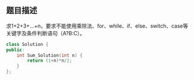 ## 题目描述
求1+2+3+...+n，要求不能使用乘除法、for、while、if、else、switch、case等关键字及条件判断语句（A?B:C）。

```C++
class Solution {
public:
    int Sum_Solution(int n) {
        return (1+n)*n/2;
    }
};
```
